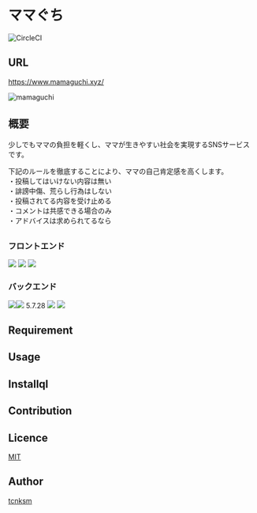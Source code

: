# ママぐち
<img alt="CircleCI" src="https://img.shields.io/circleci/build/github/suneosama1/mamaguchi/master?style=plastic">    


## URL
https://www.mamaguchi.xyz/

![mamaguchi](https://user-images.githubusercontent.com/30628476/90847333-36fed200-e3a5-11ea-9950-ee2bf8f406f0.png)

## 概要
少しでもママの負担を軽くし、ママが生きやすい社会を実現するSNSサービスです。

下記のルールを徹底することにより、ママの自己肯定感を高くします。  
・投稿してはいけない内容は無い  
・誹謗中傷、荒らし行為はしない  
・投稿されてる内容を受け止める  
・コメントは共感できる場合のみ  
・アドバイスは求められてるなら  

## 
### フロントエンド
<img src="https://img.shields.io/badge/-HTML5-333.svg?logo=html5&style=plastic">  
<img src="https://img.shields.io/badge/-CSS3-1572B6.svg?logo=css3&style=plastic">  
<img src="https://img.shields.io/badge/-jQuery-0769AD.svg?logo=jquery&style=plastic">  

### バックエンド
<img src="https://img.shields.io/badge/-Nginx-bfcfcf.svg?logo=nginx&style=plastic">  
<img src="https://img.shields.io/badge/-MySQL-f29221.svg?logo=mysql&style=plastic" style="float:left;"> 5.7.28  
<img src="https://img.shields.io/badge/-Ruby on Rails-CC0000.svg?logo=rubyonrails&style=plastic">  
<img src="https://img.shields.io/badge/-Ruby-CC342D.svg?logo=ruby&style=plastic">  

## Requirement

## Usage

## Installql

## Contribution

## Licence

[MIT](https://github.com/tcnksm/tool/blob/master/LICENCE)

## Author

[tcnksm](https://github.com/tcnksm)
